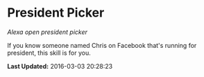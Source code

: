 # President Picker
*Alexa open president picker*

If you know someone named Chris on Facebook that's running for president, this skill is for you.

**Last Updated:** 2016-03-03 20:28:23
